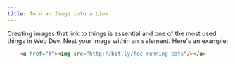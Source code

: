```yaml
---
title: Turn an Image into a Link
---
```

Creating images that link to things is essential and one of the most used things in Web Dev. Nest your image within an `a` element. Here's an example:

```html
    <a href="#"><img src="http://bit.ly/fcc-running-cats"/></a>
```
